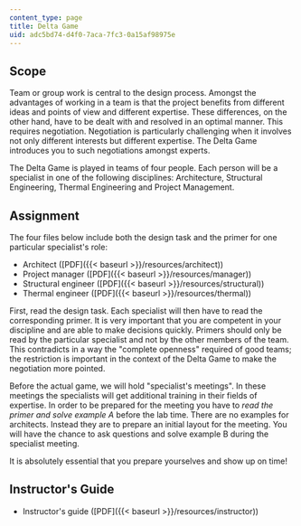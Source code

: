 ```yaml
---
content_type: page
title: Delta Game
uid: adc5bd74-d4f0-7aca-7fc3-0a15af98975e
---
```


Scope
-----

Team or group work is central to the design process. Amongst the advantages of working in a team is that the project benefits from different ideas and points of view and different expertise. These differences, on the other hand, have to be dealt with and resolved in an optimal manner. This requires negotiation. Negotiation is particularly challenging when it involves not only different interests but different expertise. The Delta Game introduces you to such negotiations amongst experts.

The Delta Game is played in teams of four people. Each person will be a specialist in one of the following disciplines: Architecture, Structural Engineering, Thermal Engineering and Project Management.

Assignment
----------

The four files below include both the design task and the primer for one particular specialist's role:

*   Architect ([PDF]({{< baseurl >}}/resources/architect))
*   Project manager ([PDF]({{< baseurl >}}/resources/manager))
*   Structural engineer ([PDF]({{< baseurl >}}/resources/structural))
*   Thermal engineer ([PDF]({{< baseurl >}}/resources/thermal))

First, read the design task. Each specialist will then have to read the corresponding primer. It is very important that you are competent in your discipline and are able to make decisions quickly. Primers should only be read by the particular specialist and not by the other members of the team. This contradicts in a way the "complete openness" required of good teams; the restriction is important in the context of the Delta Game to make the negotiation more pointed.

Before the actual game, we will hold "specialist's meetings". In these meetings the specialists will get additional training in their fields of expertise. In order to be prepared for the meeting you have to _read the primer and solve example A_ before the lab time. There are no examples for architects. Instead they are to prepare an initial layout for the meeting. You will have the chance to ask questions and solve example B during the specialist meeting.

It is absolutely essential that you prepare yourselves and show up on time!

Instructor's Guide
------------------

*   Instructor's guide ([PDF]({{< baseurl >}}/resources/instructor))